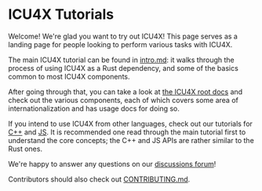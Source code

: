 # ICU4X Tutorials

Welcome! We're glad you want to try out ICU4X! This page serves as a landing page for people looking to perform various tasks with ICU4X.

The main ICU4X tutorial can be found in [intro.md]: it walks through the process of using ICU4X as a Rust dependency, and some of the basics common to most ICU4X components.

After going through that, you can take a look at [the ICU4X root docs][icu-crate-docs] and check out the various components, each of which covers some area of internationalization and has usage docs for doing so.


If you intend to use ICU4X from other languages, check out our tutorials for [C++][cpp.md] and [JS][js.md]. It is recommended one read through the main tutorial first to understand the core concepts; the C++ and JS APIs are rather similar to the Rust ones.

We're happy to answer any questions on our [discussions forum]!

Contributors should also check out [CONTRIBUTING.md].

 [discussions forum]: https://github.com/unicode-org/icu4x/discussions
 [intro.md]: ./intro.md
 [cpp.md]: ./cpp.md
 [js.md]: ./js.md
 [icu-crate-docs]: https://docs.rs/icu/latest/icu/
 [CONTRIBUTING.md]: ../../CONTRIBUTING.md